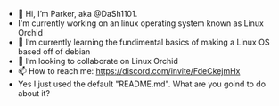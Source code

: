 - 👋 Hi, I’m Parker, aka @DaSh1101. 
- I'm currently working on an linux operating system known as Linux Orchid
- 🌱 I’m currently learning the fundimental basics of making a Linux OS based off of debian
- 💞️ I’m looking to collaborate on Linux Orchid
- 📫 How to reach me: https://discord.com/invite/FdeCkejmHx
- Yes I just used the default "README.md". What are you goind to do about it?
